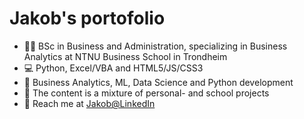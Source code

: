 

<h1> Jakob's portofolio </h1>

<ul>
  <li>👨‍🎓 BSc in Business and Administration, specializing in Business Analytics at NTNU Business School in Trondheim</li>
  <li>💻 Python, Excel/VBA and HTML5/JS/CSS3</li>
  <li>🧠 Business Analytics, ML, Data Science and Python development </li>
  <li>🎒 The content is a mixture of personal- and school projects</li>
  <li>🔗 Reach me at <a href='https://no.linkedin.com/in/jakob-lindstr%C3%B8m-b71111207'> Jakob@LinkedIn </a></li>
</ul>


